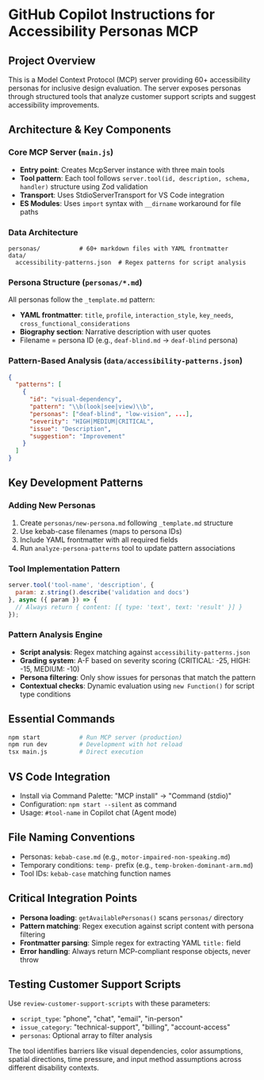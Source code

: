 # GitHub Copilot Instructions for Accessibility Personas MCP

## Project Overview
This is a Model Context Protocol (MCP) server providing 60+ accessibility personas for inclusive design evaluation. The server exposes personas through structured tools that analyze customer support scripts and suggest accessibility improvements.

## Architecture & Key Components

### Core MCP Server (`main.js`)
- **Entry point**: Creates McpServer instance with three main tools
- **Tool pattern**: Each tool follows `server.tool(id, description, schema, handler)` structure using Zod validation
- **Transport**: Uses StdioServerTransport for VS Code integration
- **ES Modules**: Uses `import` syntax with `__dirname` workaround for file paths

### Data Architecture
```
personas/           # 60+ markdown files with YAML frontmatter
data/
  accessibility-patterns.json  # Regex patterns for script analysis
```

### Persona Structure (`personas/*.md`)
All personas follow the `_template.md` pattern:
- **YAML frontmatter**: `title`, `profile`, `interaction_style`, `key_needs`, `cross_functional_considerations`
- **Biography section**: Narrative description with user quotes
- Filename = persona ID (e.g., `deaf-blind.md` → `deaf-blind` persona)

### Pattern-Based Analysis (`data/accessibility-patterns.json`)
```json
{
  "patterns": [
    {
      "id": "visual-dependency",
      "pattern": "\\b(look|see|view)\\b",
      "personas": ["deaf-blind", "low-vision", ...],
      "severity": "HIGH|MEDIUM|CRITICAL",
      "issue": "Description",
      "suggestion": "Improvement"
    }
  ]
}
```

## Key Development Patterns

### Adding New Personas
1. Create `personas/new-persona.md` following `_template.md` structure
2. Use kebab-case filenames (maps to persona IDs)
3. Include YAML frontmatter with all required fields
4. Run `analyze-persona-patterns` tool to update pattern associations

### Tool Implementation Pattern
```javascript
server.tool('tool-name', 'description', {
  param: z.string().describe('validation and docs')
}, async ({ param }) => {
  // Always return { content: [{ type: 'text', text: 'result' }] }
});
```

### Pattern Analysis Engine
- **Script analysis**: Regex matching against `accessibility-patterns.json`
- **Grading system**: A-F based on severity scoring (CRITICAL: -25, HIGH: -15, MEDIUM: -10)
- **Persona filtering**: Only show issues for personas that match the pattern
- **Contextual checks**: Dynamic evaluation using `new Function()` for script type conditions

## Essential Commands

```bash
npm start           # Run MCP server (production)
npm run dev         # Development with hot reload
tsx main.js         # Direct execution
```

## VS Code Integration
- Install via Command Palette: "MCP install" → "Command (stdio)"
- Configuration: `npm start --silent` as command
- Usage: `#tool-name` in Copilot chat (Agent mode)

## File Naming Conventions
- Personas: `kebab-case.md` (e.g., `motor-impaired-non-speaking.md`)
- Temporary conditions: `temp-` prefix (e.g., `temp-broken-dominant-arm.md`)
- Tool IDs: `kebab-case` matching function names

## Critical Integration Points
- **Persona loading**: `getAvailablePersonas()` scans `personas/` directory
- **Pattern matching**: Regex execution against script content with persona filtering
- **Frontmatter parsing**: Simple regex for extracting YAML `title:` field
- **Error handling**: Always return MCP-compliant response objects, never throw

## Testing Customer Support Scripts
Use `review-customer-support-scripts` with these parameters:
- `script_type`: "phone", "chat", "email", "in-person"
- `issue_category`: "technical-support", "billing", "account-access"
- `personas`: Optional array to filter analysis

The tool identifies barriers like visual dependencies, color assumptions, spatial directions, time pressure, and input method assumptions across different disability contexts.
